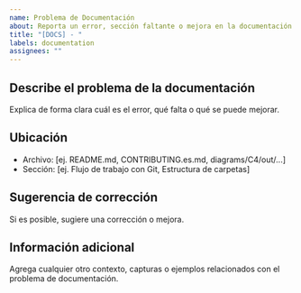 ```yaml
---
name: Problema de Documentación
about: Reporta un error, sección faltante o mejora en la documentación del proyecto
title: "[DOCS] - "
labels: documentation
assignees: ""
---
```


## Describe el problema de la documentación
Explica de forma clara cuál es el error, qué falta o qué se puede mejorar.

## Ubicación
- Archivo: [ej. README.md, CONTRIBUTING.es.md, diagrams/C4/out/...]
- Sección: [ej. Flujo de trabajo con Git, Estructura de carpetas]

## Sugerencia de corrección
Si es posible, sugiere una corrección o mejora.

## Información adicional
Agrega cualquier otro contexto, capturas o ejemplos relacionados con el problema de documentación.
